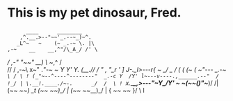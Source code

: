# This is my pet dinosaur, Fred.

          ____      ________
        ,^.__.>--"~~'_.--~_)~^.
       _L^~   ~    (~ _.-~ \. |\
    ,-~    __    __,^"/\_A_/ /' \
  _/    ,-"  "~~" __) \  ~_,^   /\
 //    /  ,-~\ x~"  \._"-~     ~ _Y
 Y'   Y. (__.//     /  " , "\_r ' ]
 J-.__l_>---r{      ~    \__/ \_ _/
(_ (   (~  (  ~"---   _.-~ `\ / \ !
 (_"~--^----^--------"  _.-c Y  /Y'
  l~---v----.,______.--"  /  !_/ |
   \.__!.____./~-.      _/  /  \ !
    `x._\_____\__,>---"~___Y\__/Y'
        ~     ~(_~~(_)"~___)/ /\|
               (_~~   ~~___)  \_t
               (_~~   ~~___)\_/ |
               (_~~   ~~___)\_/ |
               { ~~   ~~   }/ \ l